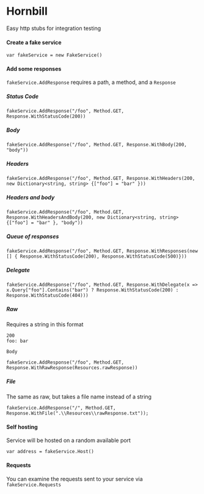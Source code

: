 # Hornbill

Easy http stubs for integration testing

#### Create a fake service

`var fakeService = new FakeService()`

#### Add some responses

`fakeService.AddResponse` requires a path, a method, and a `Response`

##### Status Code

`fakeService.AddResponse("/foo", Method.GET, Response.WithStatusCode(200))`

##### Body

`fakeService.AddResponse("/foo", Method.GET, Response.WithBody(200, "body"))`

##### Headers

`fakeService.AddResponse("/foo", Method.GET, Response.WithHeaders(200, new Dictionary<string, string> {["foo"] = "bar" }))`

##### Headers and body

`fakeService.AddResponse("/foo", Method.GET, Response.WithHeadersAndBody(200, new Dictionary<string, string> {["foo"] = "bar" }, "body"))`

##### Queue of responses

`fakeService.AddResponse("/foo", Method.GET, Response.WithResponses(new [] { Response.WithStatusCode(200), Response.WithStatusCode(500)}))`

##### Delegate

`fakeService.AddResponse("/foo", Method.GET, Response.WithDelegate(x => x.Query["foo"].Contains("bar") ? Response.WithStatusCode(200) : Response.WithStatusCode(404)))`

##### Raw

Requires a string in this format
```
200
foo: bar

Body
```
`fakeService.AddResponse("/foo", Method.GET, Response.WithRawResponse(Resources.rawResponse))`

##### File

The same as raw, but takes a file name instead of a string

`fakeService.AddResponse("/", Method.GET, Response.WithFile(".\\Resources\\rawResponse.txt"));`

#### Self hosting
Service will be hosted on a random available port

`var address = fakeService.Host()`

#### Requests
You can examine the requests sent to your service via `fakeService.Requests`
